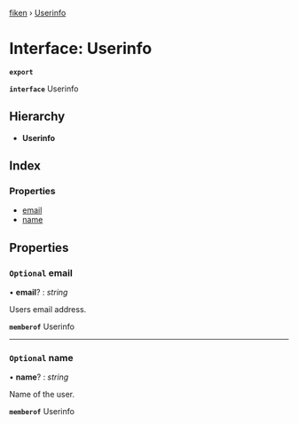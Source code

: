 [fiken](../README.md) › [Userinfo](userinfo.md)

# Interface: Userinfo

**`export`** 

**`interface`** Userinfo

## Hierarchy

* **Userinfo**

## Index

### Properties

* [email](userinfo.md#optional-email)
* [name](userinfo.md#optional-name)

## Properties

### `Optional` email

• **email**? : *string*

Users email address.

**`memberof`** Userinfo

___

### `Optional` name

• **name**? : *string*

Name of the user.

**`memberof`** Userinfo
